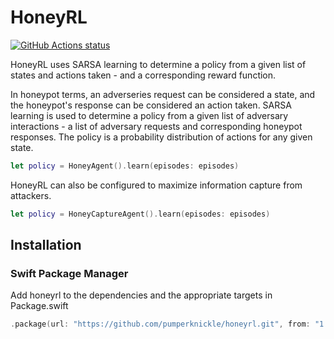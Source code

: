 # HoneyRL

<p align="left">
  <a href="https://github.com/pumperknickle/honeyrl/actions?query=workflow%3ABuild"><img alt="GitHub Actions status" src="https://github.com/pumperknickle/honeyrl/workflows/Build/badge.svg"></a>
</p>

HoneyRL uses SARSA learning to determine a policy from a given list of states and actions taken - and a corresponding reward function.

In honeypot terms, an adverseries request can be considered a state, and the honeypot's response can be considered an action taken. SARSA learning is used to determine a policy from a given list of adversary interactions - a list of adversary requests and corresponding honeypot responses. The policy is a probability distribution of actions for any given state.

```swift
let policy = HoneyAgent().learn(episodes: episodes)
```

HoneyRL can also be configured to maximize information capture from attackers.

```swift
let policy = HoneyCaptureAgent().learn(episodes: episodes)
```

## Installation
### Swift Package Manager

Add honeyrl to the dependencies and the appropriate targets in Package.swift
```swift
.package(url: "https://github.com/pumperknickle/honeyrl.git", from: "1.0.0")
```
